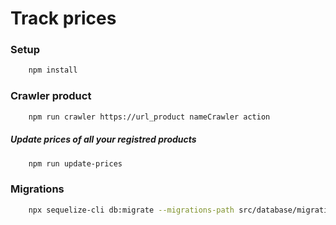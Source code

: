 # Track prices

### Setup

```bash
    npm install
```


### Crawler product

```bash
    npm run crawler https://url_product nameCrawler action
```

##### Update prices of all your registred products

```bash
    npm run update-prices
```


### Migrations

```bash                                                                         
    npx sequelize-cli db:migrate --migrations-path src/database/migrations/ --config src/database/config/config.json
``` 

